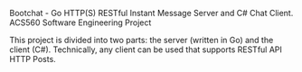 Bootchat - Go HTTP(S) RESTful Instant Message Server and C# Chat Client.
ACS560 Software Engineering Project

This project is divided into two parts: the server (written in Go) and the client (C#).
Technically, any client can be used that supports RESTful API HTTP Posts.
